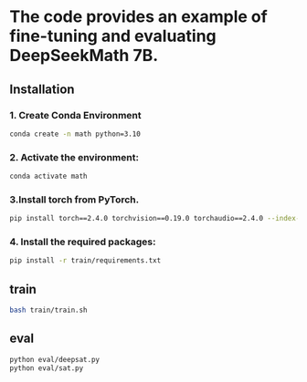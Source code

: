 # The code provides an example of fine-tuning and evaluating DeepSeekMath 7B.

## Installation

### 1. Create Conda Environment

```bash
conda create -n math python=3.10
```

### 2. Activate the environment:
```bash
conda activate math
```
### 3.Install torch from PyTorch.
```bash
pip install torch==2.4.0 torchvision==0.19.0 torchaudio==2.4.0 --index-url https://download.pytorch.org/whl/cu118
```
### 4. Install the required packages:
```bash
pip install -r train/requirements.txt
```
## train
```bash
bash train/train.sh
```
## eval
```bash
python eval/deepsat.py
python eval/sat.py
```

